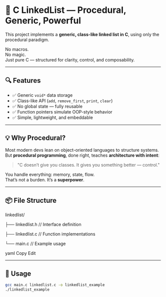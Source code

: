 # 🧠 C LinkedList — Procedural, Generic, Powerful

This project implements a **generic, class-like linked list in C**, using only the procedural paradigm.

No macros.  
No magic.  
Just pure C — structured for clarity, control, and composability.

---

## 🔍 Features

- ✅ Generic `void*` data storage
- ✅ Class-like API (`add`, `remove_first`, `print`, `clear`)
- ✅ No global state — fully reusable
- ✅ Function pointers simulate OOP-style behavior
- ✅ Simple, lightweight, and embeddable

---

## 💡 Why Procedural?

Most modern devs lean on object-oriented languages to structure systems.  
But **procedural programming**, done right, teaches **architecture with intent**:

> "C doesn’t give you classes. It gives you something better — control."

You handle everything: memory, state, flow.  
That’s not a burden. It’s a **superpower**.

---

## 📦 File Structure

linkedlist/

├── linkedlist.h // Interface definition

├── linkedlist.c // Function implementations

└── main.c // Example usage

yaml
Copy
Edit

---

## 🚀 Usage

```bash
gcc main.c linkedlist.c -o linkedlist_example
./linkedlist_example
